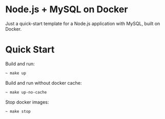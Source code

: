 # Node.js + MySQL on Docker

Just a quick-start template for a Node.js application with MySQL, built on Docker.

# Quick Start

Build and run:
```bash
~ make up
```

Build and run without docker cache:
```bash
~ make up-no-cache
```

Stop docker images:
```bash
~ make stop
```
